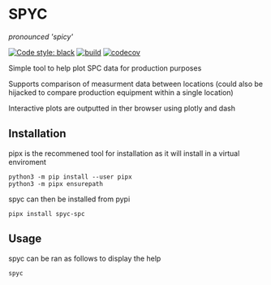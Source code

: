 # SPYC
*pronounced 'spicy'*

[![Code style: black](https://img.shields.io/badge/code%20style-black-000000.svg)](https://github.com/psf/black)
[![build](https://github.com/fanoway/spyc/actions/workflows/build.yaml/badge.svg?branch=main)](https://github.com/fanoway/spyc/actions/workflows/build.yaml)
[![codecov](https://codecov.io/gh/fanoway/spyc/branch/main/graph/badge.svg?token=RMHSZXZSLK)](https://codecov.io/gh/fanoway/spyc)

Simple tool to help plot SPC data for production purposes

Supports comparison of measurment data between locations (could also be hijacked to compare production equipment within a single location)

Interactive plots are outputted in ther browser using plotly and dash

## Installation
pipx is the recommened tool for installation as it will install in a virtual enviroment

```
python3 -m pip install --user pipx
python3 -m pipx ensurepath
```

spyc can then be installed from  pypi

```
pipx install spyc-spc
```

## Usage

spyc can be ran as follows to display the help

```
spyc
```

